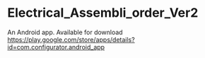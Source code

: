 # Electrical_Assembli_order_Ver2

An Android app. Available for download https://play.google.com/store/apps/details?id=com.configurator.android_app
